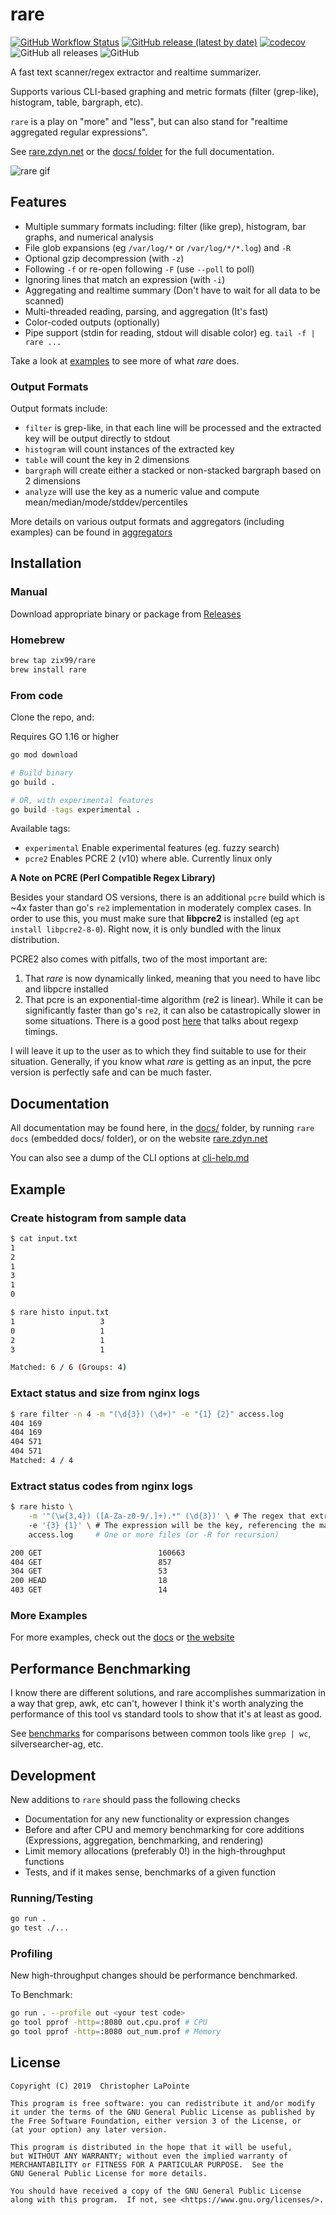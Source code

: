 # rare

[![GitHub Workflow Status](https://img.shields.io/github/workflow/status/zix99/rare/rare)](https://github.com/zix99/rare/actions)
[![GitHub release (latest by date)](https://img.shields.io/github/v/release/zix99/rare)](https://github.com/zix99/rare/releases)
[![codecov](https://codecov.io/gh/zix99/rare/branch/master/graph/badge.svg)](https://codecov.io/gh/zix99/rare)
![GitHub all releases](https://img.shields.io/github/downloads/zix99/rare/total)
![GitHub](https://img.shields.io/github/license/zix99/rare)

A fast text scanner/regex extractor and realtime summarizer.

Supports various CLI-based graphing and metric formats (filter (grep-like), histogram, table, bargraph, etc).

`rare` is a play on "more" and "less", but can also stand for "realtime aggregated regular expressions".

See [rare.zdyn.net](https://rare.zdyn.net) or the [docs/ folder](docs/) for the full documentation.

![rare gif](docs/images/rare.gif)

## Features

 * Multiple summary formats including: filter (like grep), histogram, bar graphs, and numerical analysis
 * File glob expansions (eg `/var/log/*` or `/var/log/*/*.log`) and `-R`
 * Optional gzip decompression (with `-z`)
 * Following `-f` or re-open following `-F` (use `--poll` to poll)
 * Ignoring lines that match an expression (with `-i`)
 * Aggregating and realtime summary (Don't have to wait for all data to be scanned)
 * Multi-threaded reading, parsing, and aggregation (It's fast)
 * Color-coded outputs (optionally)
 * Pipe support (stdin for reading, stdout will disable color) eg. `tail -f | rare ...`

Take a look at [examples](docs/usage/examples.md) to see more of what *rare* does.

### Output Formats

Output formats include:

* `filter` is grep-like, in that each line will be processed and the extracted key will be output directly to stdout
* `histogram` will count instances of the extracted key
* `table` will count the key in 2 dimensions
* `bargraph` will create either a stacked or non-stacked bargraph based on 2 dimensions
* `analyze` will use the key as a numeric value and compute mean/median/mode/stddev/percentiles

More details on various output formats and aggregators (including examples) can be found in [aggregators](docs/usage/aggregators.md)

## Installation

### Manual

Download appropriate binary or package from [Releases](https://github.com/zix99/rare/releases)

### Homebrew

```sh
brew tap zix99/rare
brew install rare
```

### From code

Clone the repo, and:

Requires GO 1.16 or higher

```sh
go mod download

# Build binary
go build .

# OR, with experimental features
go build -tags experimental .
```

Available tags:

* `experimental` Enable experimental features (eg. fuzzy search)
* `pcre2` Enables PCRE 2 (v10) where able. Currently linux only

**A Note on PCRE (Perl Compatible Regex Library)**

Besides your standard OS versions, there is an additional `pcre` build which is ~4x faster than go's `re2` implementation in moderately complex cases.  In order to use this, you must make sure that **libpcre2** is installed (eg `apt install libpcre2-8-0`).  Right now, it is only bundled with the linux distribution.

PCRE2 also comes with pitfalls, two of the most important are:
1. That *rare* is now dynamically linked, meaning that you need to have libc and libpcre installed
2. That pcre is an exponential-time algorithm (re2 is linear).  While it can be significantly faster than go's `re2`, it can also be catastropically slower in some situations. There is a good post [here](https://swtch.com/~rsc/regexp/regexp1.html) that talks about regexp timings.

I will leave it up to the user as to which they find suitable to use for their situation.  Generally, if you know what *rare* is getting as an input, the pcre version is perfectly safe and can be much faster.

## Documentation

All documentation may be found here, in the [docs/](docs/) folder, by running `rare docs` (embedded docs/ folder), or on the website [rare.zdyn.net](https://rare.zdyn.net)

You can also see a dump of the CLI options at [cli-help.md](docs/cli-help.md)

## Example

### Create histogram from sample data

```sh
$ cat input.txt
1
2
1
3
1
0

$ rare histo input.txt
1                   3         
0                   1         
2                   1         
3                   1         

Matched: 6 / 6 (Groups: 4)
```

### Extact status and size from nginx logs
```sh
$ rare filter -n 4 -m "(\d{3}) (\d+)" -e "{1} {2}" access.log
404 169
404 169
404 571
404 571
Matched: 4 / 4
```

### Extract status codes from nginx logs

```sh
$ rare histo \
    -m '"(\w{3,4}) ([A-Za-z0-9/.]+).*" (\d{3})' \ # The regex that extracts match-groups
    -e '{3} {1}' \ # The expression will be the key, referencing the match-groups
    access.log     # One or more files (or -R for recursion)

200 GET                          160663
404 GET                          857
304 GET                          53
200 HEAD                         18
403 GET                          14
```

### More Examples

For more examples, check out the [docs](docs/usage/examples.md) or [the website](https://rare.zdyn.net/usage/examples/)


## Performance Benchmarking

I know there are different solutions, and rare accomplishes summarization in a way
that grep, awk, etc can't, however I think it's worth analyzing the performance of this
tool vs standard tools to show that it's at least as good.

See [benchmarks](docs/benchmarks.md) for comparisons between common tools like `grep | wc`,
silversearcher-ag, etc.


## Development

New additions to `rare` should pass the following checks

- Documentation for any new functionality or expression changes
- Before and after CPU and memory benchmarking for core additions (Expressions, aggregation, benchmarking, and rendering)
- Limit memory allocations (preferably 0!) in the high-throughput functions
- Tests, and if it makes sense, benchmarks of a given function

### Running/Testing

```bash
go run .
go test ./...
```

### Profiling

New high-throughput changes should be performance benchmarked.

To Benchmark:

```bash
go run . --profile out <your test code>
go tool pprof -http=:8080 out.cpu.prof # CPU
go tool pprof -http=:8080 out_num.prof # Memory
```

## License

    Copyright (C) 2019  Christopher LaPointe

    This program is free software: you can redistribute it and/or modify
    it under the terms of the GNU General Public License as published by
    the Free Software Foundation, either version 3 of the License, or
    (at your option) any later version.

    This program is distributed in the hope that it will be useful,
    but WITHOUT ANY WARRANTY; without even the implied warranty of
    MERCHANTABILITY or FITNESS FOR A PARTICULAR PURPOSE.  See the
    GNU General Public License for more details.

    You should have received a copy of the GNU General Public License
    along with this program.  If not, see <https://www.gnu.org/licenses/>.
